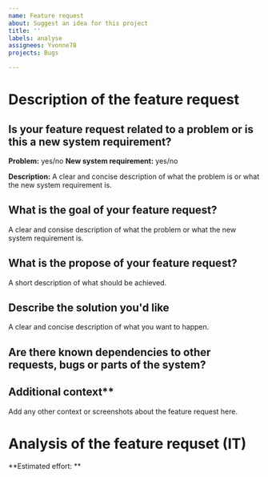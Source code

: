 ```yaml
---
name: Feature request
about: Suggest an idea for this project
title: ''
labels: analyse
assignees: Yvonne78
projects: Bugs

---
```

# Description of the feature request

## Is your feature request related to a problem or is this a new system requirement?

**Problem:** yes/no
**New system requirement:** yes/no

**Description:**
A clear and concise description of what the problem is or what the new system requirement is.

## What is the goal of your feature request?
A clear and consise description of what the problem or what the new system requirement is.

## What is the propose of your feature request?
A short description of what should be achieved.

## Describe the solution you'd like
A clear and concise description of what you want to happen.

## Are there known dependencies to other requests, bugs or parts of the system?

## Additional context**
Add any other context or screenshots about the feature request here.

# Analysis of the feature requset (IT)

**Estimated effort: **
